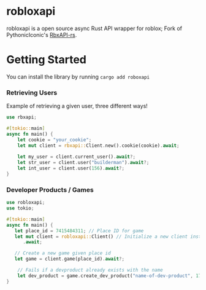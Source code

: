 # robloxapi
robloxapi is a open source async Rust API wrapper for roblox; Fork of PythonicIconic's [RbxAPI-rs](https://github.com/PythonicIconic/RbxAPI-rs). 

# Getting Started
You can install the library by running `cargo add roboxapi`

### Retrieving Users
Example of retrieving a given user, three different ways!
```rust
use rbxapi;

#[tokio::main]
async fn main() {
    let cookie = "your_cookie";
    let mut client = rbxapi::Client.new().cookie(cookie).await;
    
    let my_user = client.current_user().await?;
    let str_user = client.user("builderman").await?;
    let int_user = client.user(156).await?;
}
```

### Developer Products / Games
```rust
use robloxapi;
use tokio;

#[tokio::main]
async fn main() {
   let place_id = 7415484311; // Place ID for game
   let mut client = robloxapi::Client() // Initialize a new client instance
      .await;

   // Create a new game given place id
   let game = client.game(place_id).await?;

    // Fails if a devproduct already exists with the name
    let dev_product = game.create_dev_product("name-of-dev-product", 17).await?;
}

```
